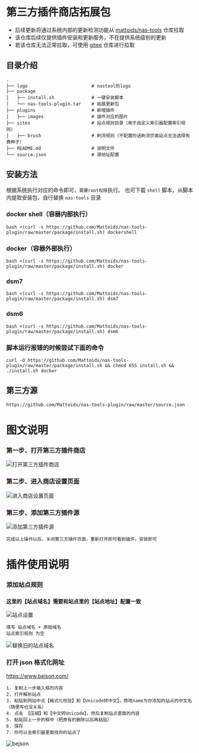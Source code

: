 # 第三方插件商店拓展包
- 后续更新将通过系统内部的更新检测功能从 [mattoids/nas-tools](https://github.com/Mattoids/nas-tools) 仓库拉取
- 该仓库后续仅提供插件安装和更新服务，不在提供系统级别的更新
- 若该仓库无法正常拉取，可使用 [gitee](https://gitee.com/Mattoid/nas-tools-plugin) 仓库进行拉取

## 目录介绍
~~~
.
├── logo                        # nastool的logo
├── package
│   ├── install.sh              # 一键安装脚本
│   └── nas-tools-plugin.tar    # 拓展更新包
├── plugins                     # 新增插件
│   ├── images                  # 插件对应的图片
├── sites                       # 站点规则目录（用于自定义索引器配置索引规则）
│   ├── brush                   # 刷流规则（不配置的话刷流页面站点无法选择免费种子）  
├── README.md                   # 说明文件
└── source.json                 # 源地址配置

~~~

## 安装方法

根据系统执行对应的命令即可，`需要root权限`执行。
也可下载 `shell` 脚本，从脚本内提取安装包，自行替换 `nas-tools` 目录

### docker shell（容器内部执行）
~~~shell
bash <(curl -s https://github.com/Mattoids/nas-tools-plugin/raw/master/package/install.sh) dockershell
~~~

### docker（容器外部执行）
~~~shell
bash <(curl -s https://github.com/Mattoids/nas-tools-plugin/raw/master/package/install.sh) docker
~~~

### dsm7
~~~shell
bash <(curl -s https://github.com/Mattoids/nas-tools-plugin/raw/master/package/install.sh) dsm7
~~~

### dsm6
~~~shell
bash <(curl -s https://github.com/Mattoids/nas-tools-plugin/raw/master/package/install.sh) dsm6
~~~

### 脚本运行报错的时候尝试下面的命令
~~~
curl -O https://github.com/Mattoids/nas-tools-plugin/raw/master/package/install.sh && chmod 655 install.sh && ./install.sh docker
~~~

## 第三方源
~~~
https://github.com/Mattoids/nas-tools-plugin/raw/master/source.json
~~~

# 图文说明

### 第一步、打开第三方插件商店
![打开第三方插件商店](https://github.com/Mattoids/nas-tools-plugin/raw/master/images/1.png)

### 第二步、进入商店设置页面
![进入商店设置页面](https://github.com/Mattoids/nas-tools-plugin/raw/master/images/2.png)

### 第三步、添加第三方插件源
![添加第三方插件源](https://github.com/Mattoids/nas-tools-plugin/raw/master/images/3.png)

```
完成以上操作以后，关闭第三方插件页面，重新打开即可看到插件，安装即可
```

# 插件使用说明

### 添加站点规则
### `这里的【站点域名】需要和站点里的【站点地址】配置一致`
![站点设置](https://github.com/Mattoids/nas-tools-plugin/raw/master/images/site.png)
```
填写 站点域名 + 原始域名
站点索引规则 为空
```
![替换旧的站点域名](https://github.com/Mattoids/nas-tools-plugin/raw/master/images/indexer.png)

### 打开 json 格式化网址
<https://www.bejson.com/>
~~~
1. 复制上一步输入框的内容
2. 打开解析站点
3. 粘贴到网站中点【格式化校验】和【Unicode转中文】，修改name为你添加的站点的中文名（随便写也没关系）
4. 点击 【压缩】和【中文转Unicode】，然后复制站点里面的内容
5. 粘贴回上一步的框中（把原有的删除以后再粘贴）
6. 保存
7. 你可以去索引器里面找你的站点了
~~~
![bejson](https://github.com/Mattoids/nas-tools-plugin/raw/master/images/bejson.png)
